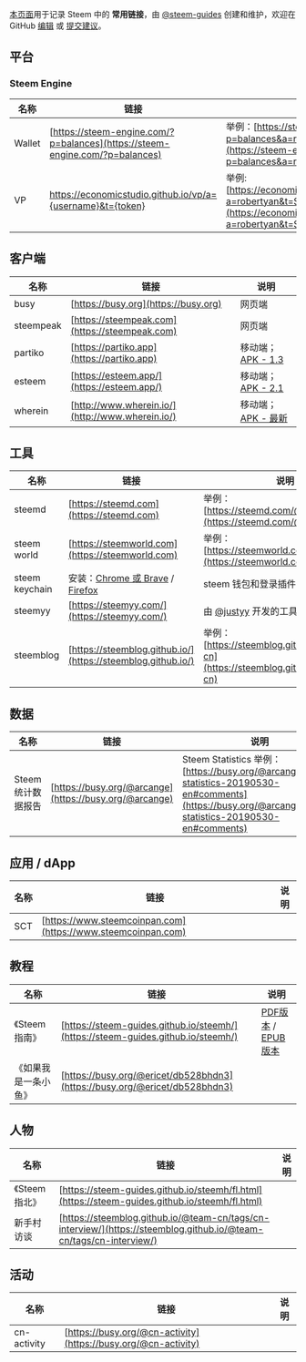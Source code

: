 [本页面](https://steem-guides.github.io/links/zh)用于记录 Steem 中的 **常用链接**，由 [@steem-guides](https://busy.org/@steem-guides) 创建和维护，欢迎在 GitHub [编辑](https://github.com/steem-guides/links/edit/master/zh.md) 或 [提交建议](https://github.com/steem-guides/links/issues/new)。


## 平台

### Steem Engine

名称 | 链接 | 说明
-- | -- | --
Wallet | [https://steem-engine.com/?p=balances](https://steem-engine.com/?p=balances) | 举例：[https://steem-engine.com/?p=balances&a=robertyan](https://steem-engine.com/?p=balances&a=robertyan)
VP | https://economicstudio.github.io/vp/a={username}&t={token} | 举例: [https://economicstudio.github.io/vp/?a=robertyan&t=SCT](https://economicstudio.github.io/vp/?a=robertyan&t=SCT)

## 客户端

名称 | 链接 | 说明
-- | -- | --
busy | [https://busy.org](https://busy.org) | 网页端
steempeak | [https://steempeak.com](https://steempeak.com) | 网页端
partiko | [https://partiko.app](https://partiko.app) | 移动端；[APK - 1.3](https://d1vof77qrk4l5q.cloudfront.net/apk/partiko-1.3.0.2.apk)
esteem | [https://esteem.app/](https://esteem.app/) | 移动端；[APK - 2.1](https://share7.heiluo.com/share/download?type=1&shareId=f312dd9ece9f417991844a57e9d44568&fileId=2825511)
wherein | [http://www.wherein.io/](http://www.wherein.io/) | 移动端；[APK - 最新](http://newappaz.oss-cn-hongkong.aliyuncs.com/app-wherein.apk)


## 工具

名称 | 链接 | 说明
-- | -- | --
steemd | [https://steemd.com](https://steemd.com) | 举例：[https://steemd.com/@robertyan](https://steemd.com/@robertyan)
steem world | [https://steemworld.com](https://steemworld.com) | 举例：[https://steemworld.com/@robertyan](https://steemworld.com/@robertyan)
steem keychain | 安装：[Chrome 或 Brave](https://chrome.google.com/webstore/detail/steem-keychain/lkcjlnjfpbikmcmbachjpdbijejflpcm) / [Firefox](https://addons.mozilla.org/en-US/firefox/addon/steem-keychain/) | steem 钱包和登录插件
steemyy | [https://steemyy.com/](https://steemyy.com/) | 由 [@justyy](https://busy.org/@justyy) 开发的工具集
steemblog | [https://steemblog.github.io/](https://steemblog.github.io/) | 举例：[https://steemblog.github.io/@team-cn](https://steemblog.github.io/@team-cn)

## 数据

名称 | 链接 | 说明
-- | -- | --
Steem统计数据报告 | [https://busy.org/@arcange](https://busy.org/@arcange) | Steem Statistics 举例：[https://busy.org/@arcange/steem-statistics-20190530-en#comments](https://busy.org/@arcange/steem-statistics-20190530-en#comments)


## 应用 / dApp

名称 | 链接 | 说明
-- | -- | --
SCT | [https://www.steemcoinpan.com](https://www.steemcoinpan.com) | 


## 教程

名称 | 链接 | 说明
-- | -- | --
《Steem指南》 | [https://steem-guides.github.io/steemh/](https://steem-guides.github.io/steemh/) | [PDF版本](https://steem-guides.github.io/steemh/steemh.pdf) / [EPUB版本](https://steem-guides.github.io/steemh/steemh.epub)
《如果我是一条小鱼》| [https://busy.org/@ericet/db528bhdn3](https://busy.org/@ericet/db528bhdn3) | 


## 人物

名称 | 链接 | 说明
-- | -- | --
《Steem指北》| [https://steem-guides.github.io/steemh/fl.html](https://steem-guides.github.io/steemh/fl.html) | 
新手村访谈 | [https://steemblog.github.io/@team-cn/tags/cn-interview/](https://steemblog.github.io/@team-cn/tags/cn-interview/) | 


## 活动

名称 | 链接 | 说明
-- | -- | --
cn-activity | [https://busy.org/@cn-activity](https://busy.org/@cn-activity) | 




